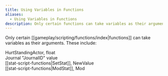 ```yaml
---
title: Using Variables in Functions
aliases:
  - Using Variables in Functions
description: Only certain functions can take variables as their arguments.
---
```

Only certain [[gameplay/scripting/functions/index|functions]] can take variables as their arguments. These include:

HurtStandingActor, float  
Journal "JournalID" value  
[[stat-script-functions|SetStat]], NewValue  
[[stat-script-functions|ModStat]], Mod  
